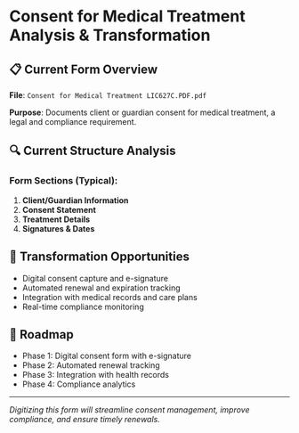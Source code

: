 # Consent for Medical Treatment Analysis & Transformation

## 📋 Current Form Overview

**File**: `Consent for Medical Treatment LIC627C.PDF.pdf`

**Purpose**: Documents client or guardian consent for medical treatment, a legal and compliance requirement.

## 🔍 Current Structure Analysis

### Form Sections (Typical):

1. **Client/Guardian Information**
2. **Consent Statement**
3. **Treatment Details**
4. **Signatures & Dates**

## 🚀 Transformation Opportunities

- Digital consent capture and e-signature
- Automated renewal and expiration tracking
- Integration with medical records and care plans
- Real-time compliance monitoring

## 🎯 Roadmap

- Phase 1: Digital consent form with e-signature
- Phase 2: Automated renewal tracking
- Phase 3: Integration with health records
- Phase 4: Compliance analytics

---

_Digitizing this form will streamline consent management, improve compliance, and ensure timely renewals._
